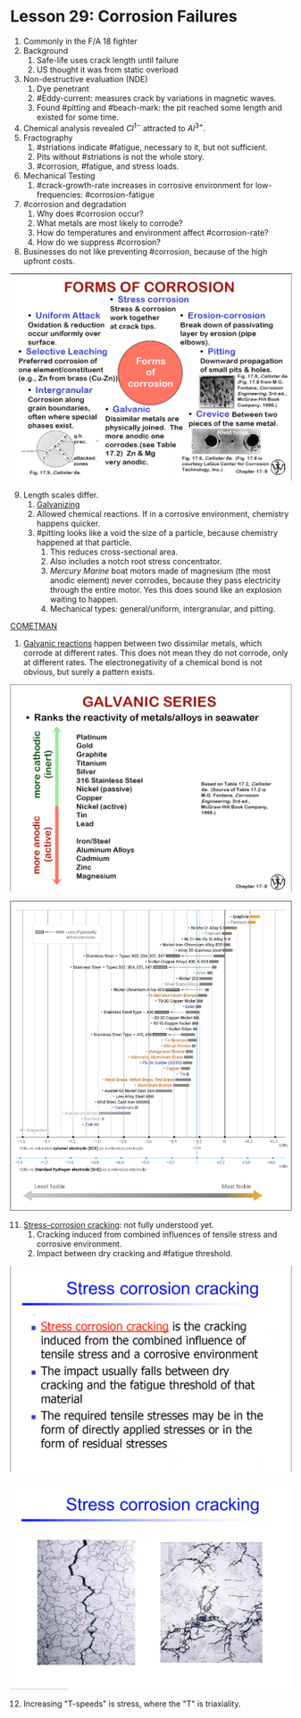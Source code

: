 # Lesson 29: Corrosion Failures

1. Commonly in the F/A 18 fighter
2. Background
   1. Safe-life uses crack length until failure
   2. US thought it was from static overload
3. Non-destructive evaluation (NDE)
   1. Dye penetrant
   2. #Eddy-current: measures crack by variations in magnetic waves.
   3. Found #pitting and #beach-mark: the pit reached some length and existed for some time.
4. Chemical analysis revealed $Cl^{1-}$ attracted to $Al^{3+}$.
5. Fractography
   1. #striations indicate #fatigue, necessary to it, but not sufficient.
   2. Pits without #striations is not the whole story.
   3. #corrosion, #fatigue, and stress loads.
6. Mechanical Testing
   1. #crack-growth-rate increases in corrosive environment for low-frequencies: #corrosion-fatigue
7. #corrosion and degradation
   1. Why does #corrosion occur?
   2. What metals are most likely to corrode?
   3. How do temperatures and environment affect #corrosion-rate?
   4. How do we suppress #corrosion?
8. Businesses do not like preventing #corrosion, because of the high upfront costs.

![](../../../attachments/engr-743-001-damage-and-fracture/./forms_of_corrosion_210423_121226_EST.png)

9. Length scales differ.
   1.  [Galvanizing](galvanizing.md)
   2.  Allowed chemical reactions. If in a corrosive environment, chemistry happens quicker.
   3.  #pitting looks like a void the size of a particle, because chemistry happened at that particle.
       1.  This reduces cross-sectional area.
       2.  Also includes a notch root stress concentrator.
       3.  _Mercury Marine_ boat motors made of magnesium (the most anodic element) never corrodes, because they pass electricity through the entire motor. Yes this does sound like an explosion waiting to happen.
       4.  Mechanical types: general/uniform, intergranular, and pitting.

[COMETMAN](cometman.md)

1.  [Galvanic reactions](galvanizing.md) happen between two dissimilar metals, which corrode at different rates. This does not mean they do not corrode, only at different rates. The electronegativity of a chemical bond is not obvious, but surely a pattern exists.

![](../../../attachments/engr-743-001-damage-and-fracture/./galvanic_series_210423_122740_EST.png)

![](../../../attachments/engr-743-001-damage-and-fracture/./galvanic_series_expanded_210423_130950_EST.png)

11. [Stress-corrosion cracking](stress-corrosion-cracking.md): not fully understood yet.
    1.   Cracking induced from combined influences of tensile stress and corrosive environment.
    2.   Impact between dry cracking and #fatigue threshold.

![](../../../attachments/engr-743-001-damage-and-fracture/./stress_corrosion_cracking_210423_123142_EST.png)

![](../../../attachments/engr-743-001-damage-and-fracture/./stress_corrosion_cracking_SEM_210423_123320_EST.png)

12. Increasing "T-speeds" is stress, where the "T" is triaxiality.
